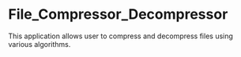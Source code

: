 # File_Compressor_Decompressor
This application allows user to compress and decompress files using various algorithms.
